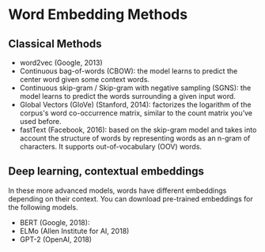 # Word Embedding Methods

## Classical Methods

* word2vec (Google, 2013)
* Continuous bag-of-words (CBOW): the model learns to predict the center word given some context words.
* Continuous skip-gram / Skip-gram with negative sampling (SGNS): the model learns to predict the words surrounding a given input word.
* Global Vectors (GloVe) (Stanford, 2014): factorizes the logarithm of the corpus's word co-occurrence matrix,  similar to the count matrix you’ve used before.
* fastText (Facebook, 2016): based on the skip-gram model and takes into account the structure of words by representing words as an n-gram of characters. It supports out-of-vocabulary (OOV) words.

## Deep learning, contextual embeddings

 In these more advanced models, words have different embeddings depending on their context. You can download pre-trained embeddings for the following models. 

* BERT (Google, 2018):
* ELMo (Allen Institute for AI, 2018)
* GPT-2 (OpenAI, 2018)